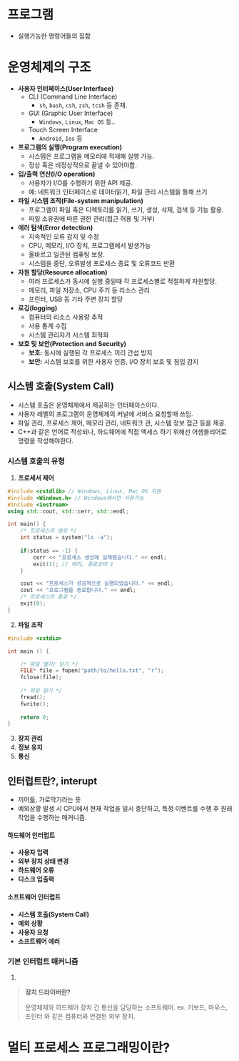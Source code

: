 # 프로그램
- 실행가능한 명령어들의 집합
# 운영체제의 구조
- **사용자 인터페이스(User Interface)**
  - CLI (Command Line Interface)
	- `sh`, `bash`, `csh`, `zsh`, `tcsh` 등 존재.
  - GUI (Graphic User Interface)
	- `Windows`, `Linux`, `Mac OS` 등..
  - Touch Screen Interface
	- `Android`, `Ios` 등 
- **프로그램의 실행(Program execution)**
	- 시스템은 프로그램을 메모리에 적재해 실행 가능.
	- 정상 혹은 비정상적으로 끝낼 수 있어야함.
- **입/출력 연산(I/O operation)**
	- 사용자가 I/O를 수행하기 위한 API 제공. 
	- 예: 네트워크 인터페이스로 데이터읽기, 파일 관리 시스템을 통해 쓰기
- **파일 시스템 조작(File-system manipulation)**
	- 프로그램이 파일 혹은 디렉토리를 읽기, 쓰기, 생성, 삭제, 검색 등 기능 활용.
	- 파일 소유권에 따른 권한 관리(접근 허용 및 거부)
- **에러 탐색(Error detection)**
	- 지속적인 오류 감지 및 수정
	- CPU, 메모리, I/O 장치, 프로그램에서 발생가능
	- 올바르고 일관된 컴퓨팅 보장.
	- 시스템을 중단, 오류발생 프로세스 종료 및 오류코드 반환 
- **자원 할당(Resource allocation)**
	- 여러 프로세스가 동시에 실행 중일때 각 프로세스별로 적절하게 자원할당.
	- 메모리, 파일 저장소, CPU 주기 등 리소스 관리
	- 프린터, USB 등 기타 주변 장치 할당
- **로깅(logging)**
	- 컴퓨터의 리소스 사용량 추적
	- 사용 통계 수집
	- 시스템 관리자가 시스템 최적화 
- **보호 및 보안(Protection and Security)**
	- **보호:** 동시에 실행된 각 프로세스 끼리 간섭 방지 
	- **보안:** 시스템 보호를 위한 사용자 인증, I/O 장치 보호 및 침입 감지

 
## 시스템 호출(System Call)

- 시스템 호출은 운영체제에서 제공하는 인터페이스이다.
- 사용자 레벨의 프로그램이 운영체제의 커널에 서비스 요청할때 쓰임.
- 파일 관리, 프로세스 제어, 메모리 관리, 네트워크 관, 시스템 정보 접근 등을 제공.
- C++과 같은 언어로 작성되나, 하드웨어에 직접 엑세스 하기 위해선 어셈블리어로 명령을 작성해야한다.

### 시스템 호출의 유형
1. **프로세서 제어**
```cpp
#include <cstdlib> // Windows, Linux, Mac OS 지원
#include <Windows.h> // Windows에서만 사용가능
#include <iostream>
using std::cout, std::cerr, std::endl;

int main() {
	/* 프로세스의 생성 */
	int status = system("ls -a");
	
	if(status == -1) {
		cerr << "프로세스 생성에 실패했습니다." << endl;
		exit(1); // 에러, 종료상태 1
	}

	cout << "프로세스가 성공적으로 실행되었습니다." << endl;
	cout << "프로그램을 종료합니다." << endl;
	/* 프로세스의 종료 */
	exit(0);
}
```
2. **파일 조작**

```cpp
#include <cstdio>

int main () {

	/* 파일 열기/ 닫기 */
	FILE* file = fopen("path/to/hello.txt", "r");
	fclose(file);
	
	/* 파일 읽기 */
	fread();
	fwrite();
	
	return 0;
}

```


3. **장치 관리**
4. **정보 유지**
5. **통신**


## 인터럽트란?, interupt 

- 끼어듦, 가로막기라는 뜻
- 예외상황 발생 시 CPU에서 현재 작업을 일시 중단하고, 특정 이벤트를 수행 후 원래 작업을 수행하는 매커니즘.

#### 하드웨어 인터럽트

- **사용자 입력** 
- **외부 장치 상태 변경**
- **하드웨어 오류** 
- **디스크 입출력** 
#### 소프트웨어 인터럽트

- **시스템 호출(System Call)** 
- **예외 상황** 
- **사용자 요청** 
- **소프트웨어 에러**
### 기본 인터럽트 매커니즘

1. 


> **장치 드라이버란?**
>   
> 운영체제와 하드웨어 장치 간 통신을 담당하는 소프트웨어.
> ex. 키보드, 마우스, 프린터 와 같은 컴퓨터와 연결된 외부 장치.




# 멀티 프로세스 프로그래밍이란?


